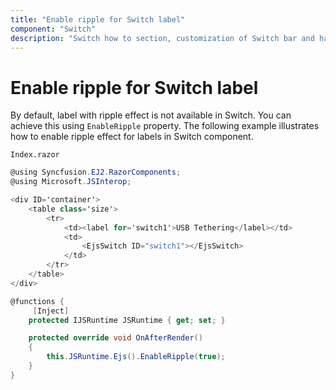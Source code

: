 ```yaml
---
title: "Enable ripple for Switch label"
component: "Switch"
description: "Switch how to section, customization of Switch bar and handle, change size, name and value in form submit."
---
```


# Enable ripple for Switch label

By default, label with ripple effect is not available in Switch. You can achieve this using `EnableRipple`
property. The following example illustrates how to enable ripple effect for labels in Switch component.

`Index.razor`

```csharp
@using Syncfusion.EJ2.RazorComponents;
@using Microsoft.JSInterop;

<div ID='container'>
    <table class='size'>
        <tr>
            <td><label for='switch1'>USB Tethering</label></td>
            <td>
                <EjsSwitch ID="switch1"></EjsSwitch>
            </td>
        </tr>
    </table>
</div>

@functions {
     [Inject]
    protected IJSRuntime JSRuntime { get; set; }

    protected override void OnAfterRender()
    {
        this.JSRuntime.Ejs().EnableRipple(true);
    }
}

  ```